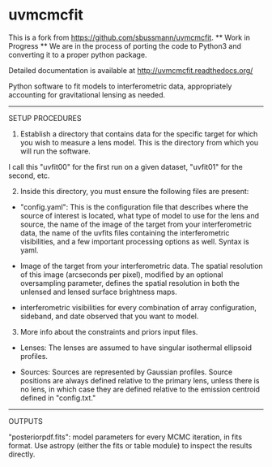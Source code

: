 uvmcmcfit
=========

This is a fork from https://github.com/sbussmann/uvmcmcfit. ** Work in Progress ** We are in the process of porting the code to Python3 and converting it to a proper python package.

Detailed documentation is available at http://uvmcmcfit.readthedocs.org/

Python software to fit models to interferometric data, appropriately accounting for gravitational lensing as needed.

--------------------------
 SETUP PROCEDURES

 1. Establish a directory that contains data for the specific target for which
 you wish to measure a lens model.  This is the directory from which you will
 run the software.

 I call this "uvfit00" for the first run on a given dataset, "uvfit01" for
 the second, etc.

 2. Inside this directory, you must ensure the following files are present:

 - "config.yaml": This is the configuration file that describes where the source
 of interest is located, what type of model to use for the lens and source, the
 name of the image of the target from your interferometric data, the name of
 the uvfits files containing the interferometric visibilities, and a few
 important processing options as well.  Syntax is yaml.

 - Image of the target from your interferometric data.  The spatial resolution
 of this image (arcseconds per pixel), modified by an optional oversampling
 parameter, defines the spatial resolution in both the unlensed and lensed
 surface brightness maps.

 - interferometric visibilities for every combination of array configuration,
 sideband, and date observed that you want to model.  

 3. More info about the constraints and priors input files.

 - Lenses: The lenses are assumed to have singular isothermal ellipsoid
 profiles.  

 - Sources: Sources are represented by Gaussian profiles.  Source positions are
 always defined relative to the primary lens, unless there is no lens, in which
 case they are defined relative to the emission centroid defined in
 "config.txt."

--------
 OUTPUTS

"posteriorpdf.fits": model parameters for every MCMC iteration, in fits
format.  Use astropy (either the fits or table module) to inspect the results
directly.

